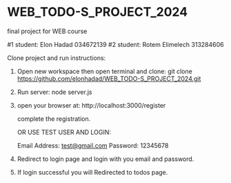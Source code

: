 # WEB_TODO-S_PROJECT_2024
final project for WEB course

#1 student: Elon Hadad 034672139
#2 student: Rotem Elimelech 313284606

Clone project and run instructions:

1.  Open new workspace then open terminal and clone: 
    git clone https://github.com/elonhadad/WEB_TODO-S_PROJECT_2024.git

2.  Run server:
    node server.js

3.  open your browser at:
    http://localhost:3000/register
    
    complete the registration.
    
    OR USE TEST USER AND LOGIN:

    Email Address: test@gmail.com
    Password: 12345678

4.  Redirect to login page and login with you email and password.

5.  If login successful you will Redirected to todos page.


